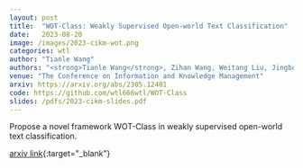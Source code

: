 ```yaml
---
layout: post
title:  "WOT-Class: Weakly Supervised Open-world Text Classification"
date:   2023-08-20
image: /images/2023-cikm-wot.png
categories: wtl
author: "Tianle Wang"
authors: "<strong>Tianle Wang</strong>, Zihan Wang, Weitang Liu, Jingbo Shang"
venue: "The Conference on Information and Knowledge Management"
arxiv: https://arxiv.org/abs/2305.12401
code: https://github.com/wtl666wtl/WOT-Class
slides: /pdfs/2023-cikm-slides.pdf
---
```


Propose a novel framework WOT-Class in weakly supervised open-world text classification.

[arxiv link](https://arxiv.org/abs/2305.12401){:target="_blank"}

